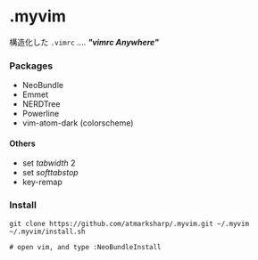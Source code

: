 # .myvim

構造化した `.vimrc` .... ***"vimrc Anywhere"***

### Packages

- NeoBundle
- Emmet
- NERDTree
- Powerline
- vim-atom-dark (colorscheme)

#### Others

- set *tabwidth* 2
- set *softtabstop*
- key-remap

### Install

```
git clone https://github.com/atmarksharp/.myvim.git ~/.myvim
~/.myvim/install.sh

# open vim, and type :NeoBundleInstall
```
